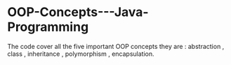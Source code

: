 # OOP-Concepts---Java-Programming
The code cover all the five important OOP concepts they are : abstraction , class , inheritance , polymorphism , encapsulation.

